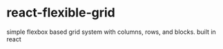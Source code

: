 # react-flexible-grid
simple flexbox based grid system with columns, rows, and blocks. built in react
